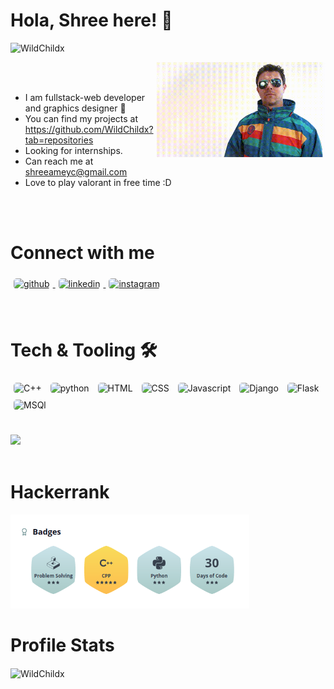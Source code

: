 # Hola, Shree here! 👋

<p align="left"> <img src="https://komarev.com/ghpvc/?username=WildChildx&label=Profile%20views&color=0e75b6&style=flat" alt="WildChildx" /> </p>

<img align="right" src="welcome.gif" width="270" height="auto"/>

<br>
<br>

- I am fullstack-web developer and graphics designer 🚀
- You can find my projects at https://github.com/WildChildx?tab=repositories
- Looking for internships.
- Can reach me at shreeameyc@gmail.com
- Love to play valorant in free time :D

<br>
<br>

# Connect with me

<div>
<a href="https://github.com/WildChildx" target="_blank">
<img src=https://img.shields.io/badge/github-%2324292e.svg?&style=for-the-badge&logo=github&logoColor=white alt=github style="margin: 5px;border-radius:5px" />
</a>
<a href="https://www.linkedin.com/in/shree-chatane-a202231b1/" target="_blank">
<img src=https://img.shields.io/badge/linkedin-%231E77B5.svg?&style=for-the-badge&logo=linkedin&logoColor=white alt=linkedin style="margin: 5px;border-radius:5px" />
</a>
<a href="https://www.instagram.com/_shree_chatane/" target="_blank">
<img src=https://img.shields.io/badge/Instagram-E4405F?style=for-the-badge&logo=instagram&logoColor=white
 alt=instagram style="margin: 5px;border-radius:5px" />
</a> 
</div>

<br>
<br>

# Tech & Tooling 🛠

<div>
<img src="https://img.shields.io/badge/C%2B%2B-00599C?style=for-the-badge&logo=c%2B%2B&logoColor=white" alt=C++ style="margin: 5px; border-radius:5px"/>
<img src="https://img.shields.io/badge/Python-3776AB?style=for-the-badge&logo=python&logoColor=white" alt=python style="margin: 5px; border-radius:5px"/>
<img src="https://img.shields.io/badge/HTML5-E34F26?style=for-the-badge&logo=html5&logoColor=white" alt=HTML style="margin: 5px; border-radius:5px"/>
<img src="https://img.shields.io/badge/CSS3-1572B6?style=for-the-badge&logo=css3&logoColor=white" alt=CSS style="margin: 5px; border-radius:5px"/>
<img src="https://img.shields.io/badge/JavaScript-323330?style=for-the-badge&logo=javascript&logoColor=F7DF1E" alt=Javascript style="margin: 5px; border-radius:5px"/>
<img src="https://img.shields.io/badge/Django-092E20?style=for-the-badge&logo=django&logoColor=white" alt=Django style="margin: 5px; border-radius:5px"/>
<img src="https://img.shields.io/badge/Flask-000000?style=for-the-badge&logo=flask&logoColor=white" alt=Flask style="margin: 5px; border-radius:5px"/>
<img src="https://img.shields.io/badge/MySQL-00000F?style=for-the-badge&logo=mysql&logoColor=white" alt=MSQl style="margin: 5px; border-radius:5px"/>
</div>
<br>
<br>

<img height="180em" src="https://github-readme-stats.vercel.app/api/top-langs/?username=WildChildx&theme=buefy&layout=compact" />
</a>

<br>
<br>

# Hackerrank

<img src="hackerrank.png" height=150/>

# Profile Stats

<p><img align="center" src="https://github-readme-streak-stats.herokuapp.com/?user=WildChildx" alt="WildChildx" /></p>




